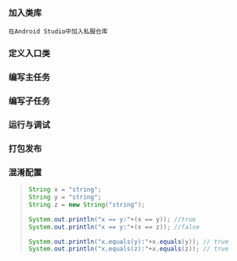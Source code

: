 ### 加入类库
    在Android Studio中加入私服仓库
### 定义入口类

### 编写主任务

### 编写子任务

### 运行与调试

### 打包发布

### 混淆配置

> ```java
> String x = "string";
> String y = "string";
> String z = new String("string");
> 
> System.out.println("x == y:"+(x == y)); //true
> System.out.println("x == y:"+(x == z)); //false
> 
> System.out.println("x.equals(y):"+x.equals(y)); // true
> System.out.println("x.equals(z):"+x.equals(z)); // true
> ```